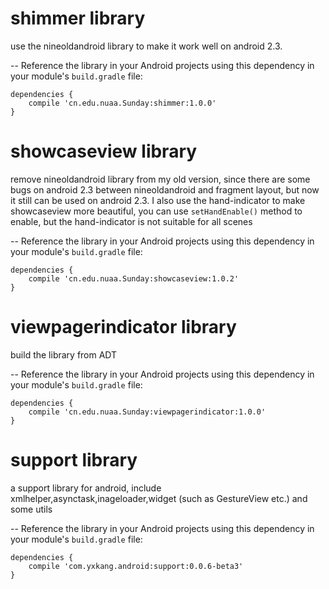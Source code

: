 # shimmer library

use the nineoldandroid library to make it work well on android 2.3. 

--
Reference the library in your Android projects using this dependency in your module's  `build.gradle`  file:

```Gradle
dependencies {
    compile 'cn.edu.nuaa.Sunday:shimmer:1.0.0'
}
```

# showcaseview library

remove nineoldandroid library from my old version, since there are some bugs on android 2.3 between nineoldandroid and fragment layout, but now it still can be used on android 2.3. I also use the hand-indicator to make showcaseview more beautiful, you can use `setHandEnable()` method to enable, but the hand-indicator is not suitable for all scenes

--
Reference the library in your Android projects using this dependency in your module's  `build.gradle`  file:

```Gradle
dependencies {
    compile 'cn.edu.nuaa.Sunday:showcaseview:1.0.2'
}
```

# viewpagerindicator library 

build the library from ADT

--
Reference the library in your Android projects using this dependency in your module's  `build.gradle`  file:

```Gradle
dependencies {
    compile 'cn.edu.nuaa.Sunday:viewpagerindicator:1.0.0'
}
```

# support library

a support library for android, include xmlhelper,asynctask,inageloader,widget (such as GestureView etc.) and some utils

--
Reference the library in your Android projects using this dependency in your module's  `build.gradle`  file:

```Gradle
dependencies {
    compile 'com.yxkang.android:support:0.0.6-beta3'
}
```

